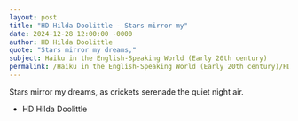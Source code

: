 ```yaml
---
layout: post
title: "HD Hilda Doolittle - Stars mirror my"
date: 2024-12-28 12:00:00 -0000
author: HD Hilda Doolittle
quote: "Stars mirror my dreams,"
subject: Haiku in the English-Speaking World (Early 20th century)
permalink: /Haiku in the English-Speaking World (Early 20th century)/HD Hilda Doolittle/HD Hilda Doolittle - Stars mirror my
---
```


Stars mirror my dreams,
  as crickets serenade
    the quiet night air.

- HD Hilda Doolittle
